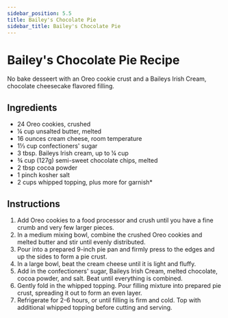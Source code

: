 ```yaml
---
sidebar_position: 5.5
title: Bailey's Chocolate Pie
sidebar_title: Bailey's Chocolate Pie
---
```


# Bailey's Chocolate Pie Recipe
No bake desseert with an Oreo cookie crust and a Baileys Irish Cream, chocolate cheesecake flavored filling.

## Ingredients
- 24 Oreo cookies, crushed
- ¼ cup unsalted butter, melted
- 16 ounces cream cheese, room temperature
- 1⅓ cup confectioners' sugar
- 3 tbsp. Baileys Irish cream, up to ¼ cup
- ¾ cup (127g) semi-sweet chocolate chips, melted
- 2 tbsp cocoa powder
- 1 pinch kosher salt
- 2 cups whipped topping, plus more for garnish* 

## Instructions
1. Add Oreo cookies to a food processor and crush until you have a fine crumb and very few larger pieces.
2. In a medium mixing bowl, combine the crushed Oreo cookies and melted butter and stir until evenly distributed.
3. Pour into a prepared 9-inch pie pan and firmly press to the edges and up the sides to form a pie crust.
4. In a large bowl, beat the cream cheese until it is light and fluffy.
5. Add in the confectioners' sugar, Baileys Irish Cream, melted chocolate, cocoa powder, and salt. Beat until everything is combined.
6. Gently fold in the whipped topping. Pour filling mixture into prepared pie crust, spreading it out to form an even layer.
7. Refrigerate for 2-6 hours, or until filling is firm and cold. Top with additional whipped topping before cutting and serving.